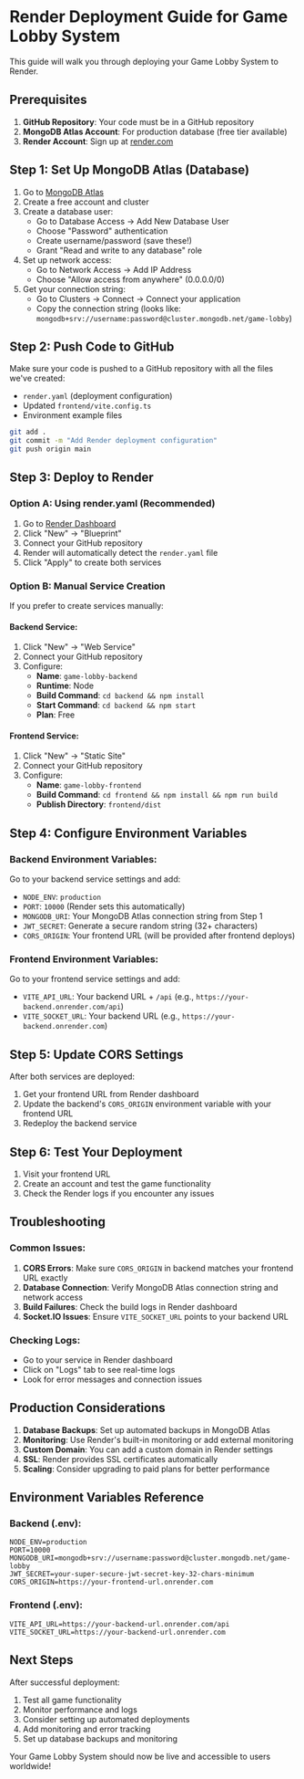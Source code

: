 # Render Deployment Guide for Game Lobby System

This guide will walk you through deploying your Game Lobby System to Render.

## Prerequisites

1. **GitHub Repository**: Your code must be in a GitHub repository
2. **MongoDB Atlas Account**: For production database (free tier available)
3. **Render Account**: Sign up at [render.com](https://render.com)

## Step 1: Set Up MongoDB Atlas (Database)

1. Go to [MongoDB Atlas](https://www.mongodb.com/atlas)
2. Create a free account and cluster
3. Create a database user:
   - Go to Database Access → Add New Database User
   - Choose "Password" authentication
   - Create username/password (save these!)
   - Grant "Read and write to any database" role
4. Set up network access:
   - Go to Network Access → Add IP Address
   - Choose "Allow access from anywhere" (0.0.0.0/0)
5. Get your connection string:
   - Go to Clusters → Connect → Connect your application
   - Copy the connection string (looks like: `mongodb+srv://username:password@cluster.mongodb.net/game-lobby`)

## Step 2: Push Code to GitHub

Make sure your code is pushed to a GitHub repository with all the files we've created:
- `render.yaml` (deployment configuration)
- Updated `frontend/vite.config.ts`
- Environment example files

```bash
git add .
git commit -m "Add Render deployment configuration"
git push origin main
```

## Step 3: Deploy to Render

### Option A: Using render.yaml (Recommended)

1. Go to [Render Dashboard](https://dashboard.render.com)
2. Click "New" → "Blueprint"
3. Connect your GitHub repository
4. Render will automatically detect the `render.yaml` file
5. Click "Apply" to create both services

### Option B: Manual Service Creation

If you prefer to create services manually:

#### Backend Service:
1. Click "New" → "Web Service"
2. Connect your GitHub repository
3. Configure:
   - **Name**: `game-lobby-backend`
   - **Runtime**: Node
   - **Build Command**: `cd backend && npm install`
   - **Start Command**: `cd backend && npm start`
   - **Plan**: Free

#### Frontend Service:
1. Click "New" → "Static Site"
2. Connect your GitHub repository
3. Configure:
   - **Name**: `game-lobby-frontend`
   - **Build Command**: `cd frontend && npm install && npm run build`
   - **Publish Directory**: `frontend/dist`

## Step 4: Configure Environment Variables

### Backend Environment Variables:
Go to your backend service settings and add:

- `NODE_ENV`: `production`
- `PORT`: `10000` (Render sets this automatically)
- `MONGODB_URI`: Your MongoDB Atlas connection string from Step 1
- `JWT_SECRET`: Generate a secure random string (32+ characters)
- `CORS_ORIGIN`: Your frontend URL (will be provided after frontend deploys)

### Frontend Environment Variables:
Go to your frontend service settings and add:

- `VITE_API_URL`: Your backend URL + `/api` (e.g., `https://your-backend.onrender.com/api`)
- `VITE_SOCKET_URL`: Your backend URL (e.g., `https://your-backend.onrender.com`)

## Step 5: Update CORS Settings

After both services are deployed:

1. Get your frontend URL from Render dashboard
2. Update the backend's `CORS_ORIGIN` environment variable with your frontend URL
3. Redeploy the backend service

## Step 6: Test Your Deployment

1. Visit your frontend URL
2. Create an account and test the game functionality
3. Check the Render logs if you encounter any issues

## Troubleshooting

### Common Issues:

1. **CORS Errors**: Make sure `CORS_ORIGIN` in backend matches your frontend URL exactly
2. **Database Connection**: Verify MongoDB Atlas connection string and network access
3. **Build Failures**: Check the build logs in Render dashboard
4. **Socket.IO Issues**: Ensure `VITE_SOCKET_URL` points to your backend URL

### Checking Logs:
- Go to your service in Render dashboard
- Click on "Logs" tab to see real-time logs
- Look for error messages and connection issues

## Production Considerations

1. **Database Backups**: Set up automated backups in MongoDB Atlas
2. **Monitoring**: Use Render's built-in monitoring or add external monitoring
3. **Custom Domain**: You can add a custom domain in Render settings
4. **SSL**: Render provides SSL certificates automatically
5. **Scaling**: Consider upgrading to paid plans for better performance

## Environment Variables Reference

### Backend (.env):
```
NODE_ENV=production
PORT=10000
MONGODB_URI=mongodb+srv://username:password@cluster.mongodb.net/game-lobby
JWT_SECRET=your-super-secure-jwt-secret-key-32-chars-minimum
CORS_ORIGIN=https://your-frontend-url.onrender.com
```

### Frontend (.env):
```
VITE_API_URL=https://your-backend-url.onrender.com/api
VITE_SOCKET_URL=https://your-backend-url.onrender.com
```

## Next Steps

After successful deployment:
1. Test all game functionality
2. Monitor performance and logs
3. Consider setting up automated deployments
4. Add monitoring and error tracking
5. Set up database backups and monitoring

Your Game Lobby System should now be live and accessible to users worldwide!
